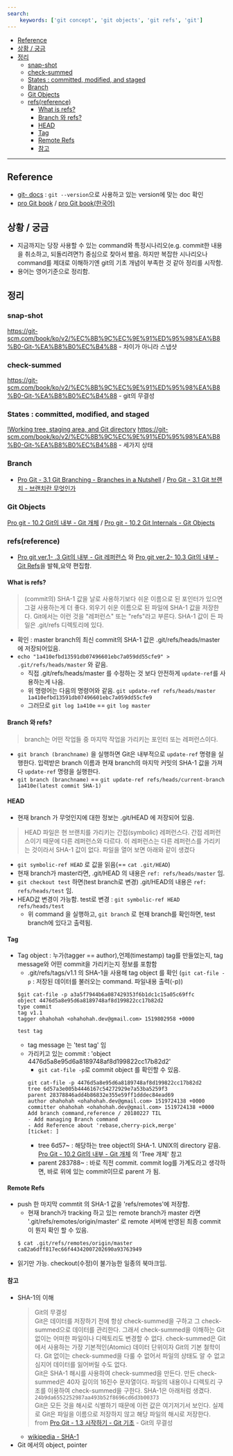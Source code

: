 ```yaml
---
search:
    keywords: ['git concept', 'git objects', 'git refs', 'git']
---
```

  
- [Reference](#reference)
- [상황 / 궁금](#상황--궁금)
- [정리](#정리)
   - [snap-shot](#snap-shot)
   - [check-summed](#check-summed)
   - [States : committed, modified, and staged](#states--committed-modified-and-staged)
   - [Branch](#branch)
   - [Git Objects](#git-objects)
   - [refs(reference)](#refsreference)
      - [What is refs?](#what-is-refs)
      - [Branch 와 refs?](#branch-와-refs)
      - [HEAD](#head)
      - [Tag](#tag)
      - [Remote Refs](#remote-refs)
      - [참고](#참고)
-------------

## Reference
- [git- docs](https://git-scm.com/docs/) : `git --version`으로 사용하고 있는 version에 맞는 doc 확인
- [pro Git book](https://git-scm.com/book/en/v2) / [pro Git book(한국어)](https://git-scm.com/book/ko/v2)

## 상황 / 궁금
- 지금까지는 당장 사용할 수 있는 command와 특정시나리오(e.g. commit한 내용을 취소하고, 되돌리려면?) 중심으로 찾아서 봤음. 하지만 복잡한 시나리오나 command를 제대로 이해하기엔 git의 기초 개념이 부족한 것 같아 정리를 시작함.
- 용어는 영어기준으로 정리함.

## 정리
### snap-shot
https://git-scm.com/book/ko/v2/%EC%8B%9C%EC%9E%91%ED%95%98%EA%B8%B0-Git-%EA%B8%B0%EC%B4%88 - 차이가 아니라 스냅샷
### check-summed
https://git-scm.com/book/ko/v2/%EC%8B%9C%EC%9E%91%ED%95%98%EA%B8%B0-Git-%EA%B8%B0%EC%B4%88 - git의 무결성
### States : committed, modified, and staged
[!Working tree, staging area, and Git directory](https://git-scm.com/book/en/v2/images/areas.png)
https://git-scm.com/book/ko/v2/%EC%8B%9C%EC%9E%91%ED%95%98%EA%B8%B0-Git-%EA%B8%B0%EC%B4%88 - 세가지 상태
### Branch
- [Pro Git - 3.1 Git Branching - Branches in a Nutshell](https://git-scm.com/book/en/v2/Git-Branching-Branches-in-a-Nutshell) / [Pro Git - 3.1 Git 브랜치 - 브랜치란 무엇인가](https://git-scm.com/book/ko/v2/Git-%EB%B8%8C%EB%9E%9C%EC%B9%98-%EB%B8%8C%EB%9E%9C%EC%B9%98%EB%9E%80-%EB%AC%B4%EC%97%87%EC%9D%B8%EA%B0%80)

### Git Objects
[Pro git - 10.2 Git의 내부 - Git 개체](https://git-scm.com/book/ko/v2/Git%EC%9D%98-%EB%82%B4%EB%B6%80-Git-%EA%B0%9C%EC%B2%B4) / [Pro git - 10.2 Git Internals - Git Objects](https://git-scm.com/book/id/v2/Git-Internals-Git-Objects)

### refs(reference)
- [Pro git ver.1- .3 Git의 내부 - Git 레퍼런스](https://git-scm.com/book/ko/v1/Git%EC%9D%98-%EB%82%B4%EB%B6%80-Git-%EB%A0%88%ED%8D%BC%EB%9F%B0%EC%8A%A4) 와 [Pro git ver.2- 10.3 Git의 내부 - Git Refs](https://git-scm.com/book/ko/v2/Git%EC%9D%98-%EB%82%B4%EB%B6%80-Git-Refs)을 발췌,요약 편집함.

#### What is refs? 
> (commit의) SHA-1 값을 날로 사용하기보다 쉬운 이름으로 된 포인터가 있으면 그걸 사용하는게 더 좋다. 외우기 쉬운 이름으로 된 파일에 SHA-1 값을 저장한다. Git에서는 이런 것을 "레퍼런스" 또는 "refs"라고 부른다. SHA-1 값이 든 파일은 .git/refs 디렉토리에 있다. 
- 확인 : master branch의 최신 commit의 SHA-1 값은 .git/refs/heads/master 에 저장되어있음.
 - `echo "1a410efbd13591db07496601ebc7a059dd55cfe9" > .git/refs/heads/master` 와 같음.
   - 직접 .git/refs/heads/master 를 수정하는 것 보다 안전하게 `update-ref`를 사용하는게 나음.    
   - 위 명령어는 다음의 명령어와 같음. `git update-ref refs/heads/master 1a410efbd13591db07496601ebc7a059dd55cfe9`
   - 그러므로 `git log 1a410e` == `git log master`
 
#### Branch 와 refs?
> branch는 어떤 작업들 중 마지막 작업을 가리키는 포인터 또는 레퍼런스이다. 
- `git branch (branchname)` 을 실행하면 Git은 내부적으로 `update-ref` 명령을 실행한다. 입력받은 branch 이름과 현재 branch의  마지막 커밋의 SHA-1 값을 가져다 `update-ref` 명령을 실행한다.
 - `git branch (branchname)` == `git update-ref refs/heads/current-branch 1a410e(latest commit SHA-1)`
#### HEAD
- 현재 branch 가 무엇인지에 대한 정보는 .git/HEAD 에 저장되어 있음. 
> HEAD 파일은 현 브랜치를 가리키는 간접(symbolic) 레퍼런스다. 간접 레퍼런스이기 때문에 다른 레퍼런스와 다르다. 이 레퍼런스는 다른 레퍼런스를 가리키는 것이라서 SHA-1 값이 없다. 파일을 열어 보면 아래와 같이 생겼다  
  - `git symbolic-ref HEAD` 로 값을 읽음(== `cat .git/HEAD`)
  - 현재 branch가 master라면, .git/HEAD 의 내용은  `ref: refs/heads/master` 임.
  - `git checkout test` 하면(test branch로 변경) .git/HEAD의 내용은 `ref: refs/heads/test` 임.
- HEAD값 변경이 가능함. test로 변경 : `git symbolic-ref HEAD refs/heads/test`
  - 위 command 을 실행하고, `git branch` 로 현재 branch를 확인하면, test branch에 있다고 출력됨. 
#### Tag
- Tag object : 누가(tagger == author),언제(timestamp) tag를 만들었는지, tag message와 어떤 commit을 가리키는지 정보를 포함함
  - .git/refs/tags/v1.1 의 SHA-1을 사용해 tag object 를 확인 (`git cat-file -p` : 저장된 데이터를 불러오는 command. 파일내용 출력(-p))
  ```
  $git cat-file -p a3a5f7944b6a087429353f6b1dc1c15a05c69ffc
  object 4476d5a8e95d6a8189748af8d199822cc17b82d2
  type commit
  tag v1.1
  tagger ohahohah <ohahohah.dev@gmail.com> 1519802958 +0000

  test tag
  ```
    - tag message 는 'test tag' 임
    - 가리키고 있는 commit : 'object 4476d5a8e95d6a8189748af8d199822cc17b82d2'
      - `git cat-file -p`로 commit object 를 확인할 수 있음.
      ```
      git cat-file -p 4476d5a8e95d6a8189748af8d199822cc17b82d2
      tree 6d57a3e005b4446167c54272929e7a53ba5259f3
      parent 28378846add4b86832e355e59ff1dddec84ead69
      author ohahohah <ohahohah.dev@gmail.com> 1519724138 +0000
      committer ohahohah <ohahohah.dev@gmail.com> 1519724138 +0000
      Add branch command,reference / 20180227 TIL
      - Add managing Branch command
      - Add Reference about 'rebase,cherry-pick,merge'
      [ticket: ]
      ```
        - tree 6d57~ : 해당하는 tree object의 SHA-1. UNIX의 directory 같음. [Pro Git - 10.2 Git의 내부 - Git 개체](https://git-scm.com/book/ko/v2/Git%EC%9D%98-%EB%82%B4%EB%B6%80-Git-%EA%B0%9C%EC%B2%B4) 의 'Tree 개체' 참고
        - parent 283788~ : 바로 직전 commit. commit log를 가계도라고 생각하면, 바로 위에 있는 commit이므로 parent 가 됨. 

#### Remote Refs
- push 한 마지막 commtit 의 SHA-1 값을 'refs/remotes'에 저장함.
  - 현재 branch가 tracking 하고 있는 remote branch가 master 라면 '.git/refs/remotes/origin/master' 로 remote 서버에 반영된 최종 commit이 뭔지 확인 할 수 있음.
  ```
  $ cat .git/refs/remotes/origin/master
  ca82a6dff817ec66f44342007202690a93763949
  ```
- 읽기만 가능. checkout(수정)이 불가능한 일종의 북마크임.

#### 참고
- SHA-1의 이해 
  > Git의 무결성  
  Git은 데이터를 저장하기 전에 항상 check-summed을 구하고 그 check-summed으로 데이터를 관리한다. 그래서 check-summed을 이해하는 Git 없이는 어떠한 파일이나 디렉토리도 변경할 수 없다. check-summed은 Git에서 사용하는 가장 기본적인(Atomic) 데이터 단위이자 Git의 기본 철학이다. Git 없이는 check-summed을 다룰 수 없어서 파일의 상태도 알 수 없고 심지어 데이터를 잃어버릴 수도 없다.  
  Git은 SHA-1 해시를 사용하여 check-summed을 만든다. 만든 check-summed은 40자 길이의 16진수 문자열이다. 파일의 내용이나 디렉토리 구조를 이용하여 check-summed을 구한다. SHA-1은 아래처럼 생겼다.  
  `24b9da6552252987aa493b52f8696cd6d3b00373`  
  Git은 모든 것을 해시로 식별하기 때문에 이런 값은 여기저기서 보인다. 실제로 Git은 파일을 이름으로 저장하지 않고 해당 파일의 해시로 저장한다.  
  from [Pro Git - 1.3 시작하기 - Git 기초](https://git-scm.com/book/ko/v2/%EC%8B%9C%EC%9E%91%ED%95%98%EA%B8%B0-Git-%EA%B8%B0%EC%B4%88) - Git의 무결성
  - [wikipedia - SHA-1](https://en.wikipedia.org/wiki/SHA-1)
- Git 에서의 object, pointer
